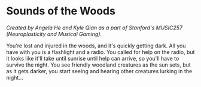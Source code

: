 # Sounds of the Woods

_Created by Angela He and Kyle Qian as a part of Stanford's MUSIC257 (Neuroplasticity and Musical Gaming)._

You're lost and injured in the woods, and it's quickly getting dark. All you have with you is a flashlight and a radio. You called for help on the radio, but it looks like it'll take until sunrise until help can arrive, so you'll have to survive the night. You see friendly woodland creatures as the sun sets, but as it gets darker, you start seeing and hearing other creatures lurking in the night...
